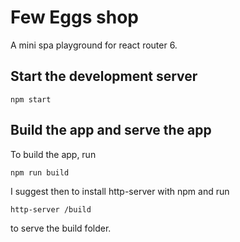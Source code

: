 # Few Eggs shop

A mini spa playground for react router 6.

## Start the development server

```
npm start
```

## Build the app and serve the app

To build the app, run

```
npm run build
```

I suggest then to install http-server with npm and run

```
http-server /build
```

to serve the build folder.
